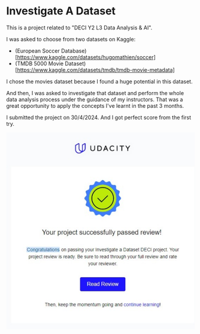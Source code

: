 # Investigate A Dataset
This is a project related to "DECI Y2 L3 Data Analysis & AI".

I was asked to choose from two datasets on Kaggle:
* (European Soccer Database)[https://www.kaggle.com/datasets/hugomathien/soccer]
* (TMDB 5000 Movie Dataset)[https://www.kaggle.com/datasets/tmdb/tmdb-movie-metadata]

I chose the movies dataset because I found a huge potential in this dataset.

And then, I was asked to investigate that dataset and perform the whole data analysis process under the guidance of my instructors.
That was a great opportunity to apply the concepts I've learnt in the past 3 months.

I submitted the project on 30/4/2024. And I got perfect score from the first try.

<img src="./data/Project.jpeg">
